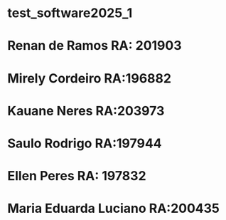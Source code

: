 # test_software2025_1

# Renan de Ramos RA: 201903
# Mirely Cordeiro RA:196882
# Kauane Neres RA:203973
# Saulo Rodrigo RA:197944
# Ellen Peres RA: 197832
# Maria Eduarda Luciano RA:200435